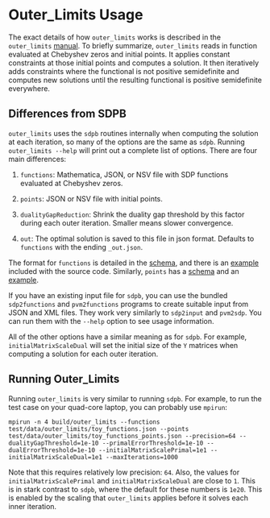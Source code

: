 # Outer_Limits Usage

The exact details of how `outer_limits` works is described in the
`outer_limits` [manual](Outer_Limits.pdf).  To briefly summarize,
`outer_limits` reads in function evaluated at Chebyshev zeros and
initial points.  It applies constant constraints at those initial
points and computes a solution.  It then iteratively adds constraints
where the functional is not positive semidefinite and computes new
solutions until the resulting functional is positive semidefinite
everywhere.

## Differences from SDPB

`outer_limits` uses the `sdpb` routines internally when computing the
solution at each iteration, so many of the options are the same as
`sdpb`.  Running `outer_limits --help` will print out a complete list
of options.  There are four main differences:

1. `functions`: Mathematica, JSON, or NSV file with SDP functions evaluated
   at Chebyshev zeros.

2. `points`: JSON or NSV file with initial points.

3. `dualityGapReduction`: Shrink the duality gap threshold by this
   factor during each outer iteration.  Smaller means slower
   convergence.

4. `out`: The optimal solution is saved to this file in json
    format. Defaults to `functions` with the ending `_out.json`.

The format for `functions` is detailed in the
[schema](json_schema/functions_schema.json), and there is an
[example](../test/data/outer_limits/toy_functions.json) included with the source code.
Similarly, `points` has a [schema](json_schema/points_schema.json) and an
[example](../test/data/outer_limits/toy_functions_points.json).

If you have an existing input file for `sdpb`, you can use the bundled
`sdp2functions` and `pvm2functions` programs to create suitable input
from JSON and XML files.  They work very similarly to `sdp2input` and
`pvm2sdp`.  You can run them with the `--help` option to see usage
information.

All of the other options have a similar meaning as for `sdpb`.  For
example, `initialMatrixScaleDual` will set the initial size of the `Y`
matrices when computing a solution for each outer iteration.

## Running Outer_Limits

Running `outer_limits` is very similar to running `sdpb`.  For
example, to run the test case on your quad-core laptop, you can
probably use `mpirun`:

    mpirun -n 4 build/outer_limits --functions test/data/outer_limits/toy_functions.json --points test/data/outer_limits/toy_functions_points.json --precision=64 --dualityGapThreshold=1e-10 --primalErrorThreshold=1e-10 --dualErrorThreshold=1e-10 --initialMatrixScalePrimal=1e1 --initialMatrixScaleDual=1e1 --maxIterations=1000

Note that this requires relatively low precision: `64`.  Also, the
values for `initialMatrixScalePrimal` and `initialMatrixScaleDual` are
close to `1`.  This is in stark contrast to `sdpb`, where the default
for these numbers is `1e20`.  This is enabled by the scaling that
`outer_limits` applies before it solves each inner iteration.
